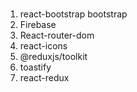 #
1. react-bootstrap bootstrap
2. Firebase
3. React-router-dom
4. react-icons
5. @reduxjs/toolkit
6. toastify
7. react-redux